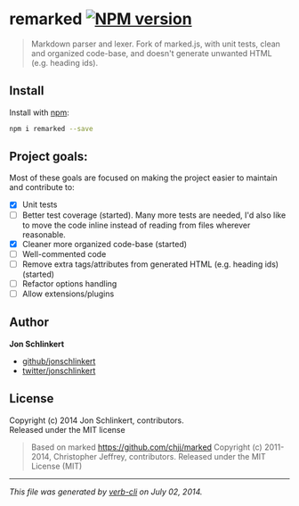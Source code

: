 # remarked [![NPM version](https://badge.fury.io/js/remarked.png)](http://badge.fury.io/js/remarked)

> Markdown parser and lexer. Fork of marked.js, with unit tests, clean and organized code-base, and doesn't generate unwanted HTML (e.g. heading ids).

## Install
Install with [npm](npmjs.org):

```bash
npm i remarked --save
```


## Project goals:

Most of these goals are focused on making the project easier to maintain and contribute to:

- [x] Unit tests
- [ ] Better test coverage (started). Many more tests are needed, I'd also like to move the code inline instead of reading from files wherever reasonable.
- [x] Cleaner more organized code-base (started)
- [ ] Well-commented code
- [ ] Remove extra tags/attributes from generated HTML (e.g. heading ids) (started)
- [ ] Refactor options handling
- [ ] Allow extensions/plugins

## Author

**Jon Schlinkert**

+ [github/jonschlinkert](https://github.com/jonschlinkert)
+ [twitter/jonschlinkert](http://twitter.com/jonschlinkert)

## License
Copyright (c) 2014 Jon Schlinkert, contributors.  
Released under the MIT license

> Based on marked <https://github.com/chjj/marked>
> Copyright (c) 2011-2014, Christopher Jeffrey, contributors.
> Released under the MIT License (MIT)

***

_This file was generated by [verb-cli](https://github.com/assemble/verb-cli) on July 02, 2014._